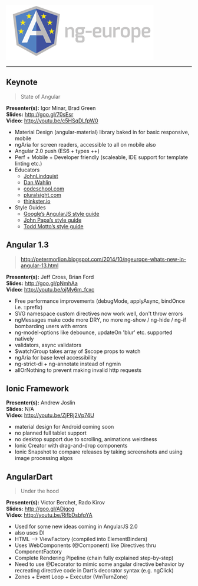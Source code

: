 ![ngEurope 2014](https://raw.githubusercontent.com/doshprompt/ngeurope/master/ng-europe-horizontal-on-black.png)

---

## Keynote

> State of Angular

**Presenter(s):** Igor Minar, Brad Green  
**Slides:** http://goo.gl/70sEsr  
**Video:** http://youtu.be/c5HSqDLfpW0  

- Material Design (angular-material) library baked in for basic responsive, mobile
- ngAria for screen readers, accessible to all on mobile also
- Angular 2.0 push (ES6 + types ++)
- Perf + Mobile + Developer friendly (scaleable, IDE support for template linting etc.)
- Educators
	- [JohnLindquist](egghead.io)
    - [Dan Wahlin](weblogs.asp.net/dwahlin)
	- [codeschool.com](http://www.codeschool.com)
	- [pluralsight.com](http://www.pluralsight.com)
	- [thinkster.io](http://thinkster.io)
- Style Guides
	- [Google’s AngularJS style guide](http://google-styleguide.googlecode.com/svn/trunk/angularjs-google-style.html)
	- [John Papa’s style guide](https://github.com/johnpapa/angularjs-styleguide)
	- [Todd Motto’s style guide](https://github.com/toddmotto/angularjs-styleguide)

## Angular 1.3

> http://petermorlion.blogspot.com/2014/10/ngeurope-whats-new-in-angular-13.html

**Presenter(s):** Jeff Cross, Brian Ford  
**Slides:** http://goo.gl/pNmhAa  
**Video:** http://youtu.be/ojMy6m_fcxc  

- Free performance improvements (debugMode, applyAsync, bindOnce i.e. ::prefix)
- SVG namespace custom directives now work well, don't throw errors
- ngMessages make code more DRY, no more ng-show / ng-hide / ng-if bombarding users with errors
- ng-model-options like debounce, updateOn 'blur' etc. supported natively
- validators, async validators
- $watchGroup takes array of $scope props to watch
- ngAria for base level accessibility
- ng-strict-di + ng-annotate instead of ngmin
- allOrNothing to prevent making invalid http requests

## Ionic Framework

**Presenter(s):** Andrew Joslin  
**Slides:** N/A  
**Video:** http://youtu.be/ZjPRj2Vp74U  

- material design for Android coming soon
- no planned full tablet support
- no desktop support due to scrolling, animations weirdness
- Ionic Creator with drag-and-drop components
- Ionic Snapshot to compare releases by taking screenshots and using image processing algos

## AngularDart

> Under the hood

**Presenter(s):** Victor Berchet, Rado Kirov  
**Slides:** http://goo.gl/ADjgcg  
**Video**: http://youtu.be/RifbDsbfpYA  

- Used for some new ideas coming in AngularJS 2.0
- also uses DI
- HTML —> ViewFactory (compiled into ElementBinders)
- Uses WebComponents (@Component) like Directives thru ComponentFactory
- Complete Rendering Pipeline (chain fully explained step-by-step)
- Need to use @Decorator to mimic some angular directive behavior by recreating directive code in Dart’s decorator syntax (e.g. ngClick)
- Zones + Event Loop + Executor (VmTurnZone)
